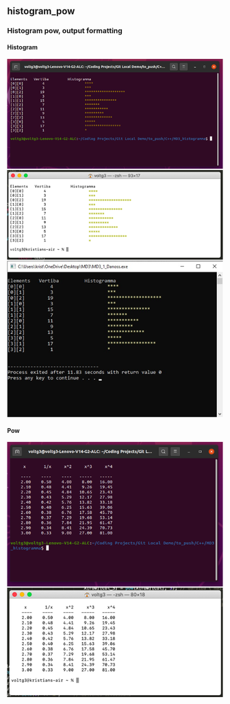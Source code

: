 ## histogram_pow 	
### Histogram pow, output formatting

#### Histogram
<img src="https://github.com/VoltG3/Cpp/blob/master/histogram_pow/img/histogram_Linux.png" alt="img"> 
<img src="https://github.com/VoltG3/Cpp/blob/master/histogram_pow/img/histogram_macOS.png" alt="img"> 
<img src="https://github.com/VoltG3/Cpp/blob/master/histogram_pow/img/histogram_WIN32.jpg" alt="img"> 

#### Pow
<img src="https://github.com/VoltG3/Cpp/blob/master/histogram_pow/img/pow_Linux.png" alt="img">
<img src="https://github.com/VoltG3/Cpp/blob/master/histogram_pow/img/pow_macOS.png" alt="img"> 
